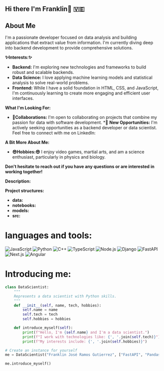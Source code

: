 ## Hi there I'm Franklin👋	🇻🇪

<!--
**Franklinj900/Franklinj900** is a ✨ _special_ ✨ repository because its `README.md` (this file) appears on your GitHub profile.

Here are some ideas to get you started:

- 🔭 I’m currently working on ...
- 🌱 I’m currently learning ...
- 👯 I’m looking to collaborate on ...
- 🤔 I’m looking for help with ...
- 💬 Ask me about ...
- 📫 How to reach me: ...
- 😄 Pronouns: ...
- ⚡ Fun fact: ...
-->
## About Me

I'm a passionate developer focused on data analysis and building applications that extract value from information. I'm currently diving deep into backend development to provide comprehensive solutions.

**✨Interests:✨**

* **Backend:** I'm exploring new technologies and frameworks to build robust and scalable backends.
* **Data Science:** I love applying machine learning models and statistical analysis to solve real-world problems.
* **Frontend:** While I have a solid foundation in HTML, CSS, and JavaScript, I'm continuously learning to create more engaging and efficient user interfaces.

**What I'm Looking For:**

* 🔭**Collaborations:** I'm open to collaborating on projects that combine my passion for data with software development. 
*💬 **New Opportunities:** I'm actively seeking opportunities as a backend developer or data scientist. Feel free to connect with me on LinkedIn: 

**A Bit More About Me:**

* **😎Hobbies:😎** I enjoy video games, martial arts, and am a science enthusiast, particularly in physics and biology. 

**Don't hesitate to reach out if you have any questions or are interested in working together!**

**Description:**

**Project structures:**

* **data:** 
* **notebooks:** 
* **models:** 
* **src:**
# languages and tools:
![JavaScript](https://img.shields.io/badge/javascript-yellow?style=flat-square)
![Python](https://img.shields.io/badge/python-blue?style=flat-square)
![C++](https://img.shields.io/badge/C++-white?style=for-the-badge&logo=c%2B%2B&logoColor=blue)
![TypeScript](https://shields.io/badge/TypeScript-blue?style=flat-square)
![Node.js](https://img.shields.io/badge/Node.js-green?style=flat-square)
![Django](https://img.shields.io/badge/Django-blue?style=flat-square)
![FastAPI](https://img.shields.io/badge/FastAPI-color?style=flat-square)  
![Next.js](https://img.shields.io/badge/Next.js-black?style=flat-square)
![Angular](https://img.shields.io/badge/Angular-red?style=flat-square)
# **Introducing me:**

```python
class DataScientist:
    """
    Represents a data scientist with Python skills.
    """
    def __init__(self, name, tech, hobbies):
        self.name = name
        self.tech = tech
        self.hobbies = hobbies

    def introduce_myself(self):
        print(f"Hello, I'm {self.name} and I'm a data scientist.")
        print(f"I work with technologies like: {', '.join(self.tech)}")
        print(f"My interests include: {', '.join(self.hobbies)}")

# Create an instance for yourself
me = DataScientist("Franklin José Ramos Gutierrez", ["FastAPI", "Pandas", "Scikit-learn"], ["Machine Learning", "Data Analysis", "Data Visualization"])

me.introduce_myself()
